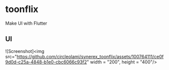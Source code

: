 # toonflix

Make UI with Flutter

## UI

![Screenshot]<img src="https://github.com/circleolami/synerex_toonflix/assets/100764111/ce0f9d0d-c25a-4848-b1e0-cbc6066c93f2" width = "200", height = "400"/>
